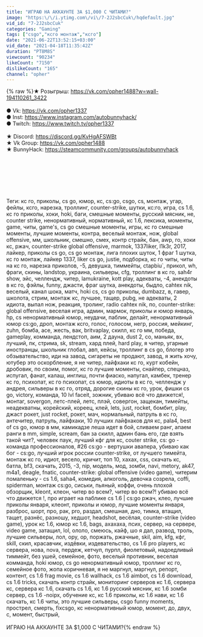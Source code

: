 ```yaml
---
title: "ИГРАЮ НА АККАУНТЕ ЗА $1,000 С ЧИТАМИ?"
image: "https:\/\/i.ytimg.com\/vi\/7-2J2sbcCuk\/hqdefault.jpg"
vid_id: "7-2J2sbcCuk"
categories: "Gaming"
tags: ["csgo","ксго монтаж","ксго"]
date: "2021-06-22T13:52:15+03:00"
vid_date: "2021-04-18T11:35:42Z"
duration: "PT8M8S"
viewcount: "90234"
likeCount: "7150"
dislikeCount: "165"
channel: "opher"
---
```

{% raw %}★ Розыгрыш: <a rel="nofollow" target="blank" href="https://vk.com/opher1488?w=wall-194110261_3422">https://vk.com/opher1488?w=wall-194110261_3422</a><br /><br />● Vk: <a rel="nofollow" target="blank" href="https://vk.com/opher1337">https://vk.com/opher1337</a><br />● Inst: <a rel="nofollow" target="blank" href="https://www.instagram.com/autobunnyhack/">https://www.instagram.com/autobunnyhack/</a><br />● Twitch: <a rel="nofollow" target="blank" href="https://www.twitch.tv/opher1337">https://www.twitch.tv/opher1337</a><br /><br />★ Discord: <a rel="nofollow" target="blank" href="https://discord.gg/KvHgAFSWBt">https://discord.gg/KvHgAFSWBt</a><br />★ Vk Group: <a rel="nofollow" target="blank" href="https://vk.com/opher1488">https://vk.com/opher1488</a><br />★ BunnyHack: <a rel="nofollow" target="blank" href="https://steamcommunity.com/groups/autobunnyhack">https://steamcommunity.com/groups/autobunnyhack</a><br /><br /><br /><br /><br /><br /><br /><br />Теги: кс го, приколы, cs go, юмор, кс, cs:go, csgo, cs, монтаж, угар, фейлы, ксго, нарезка, троллинг, counter-strike, шутки, кс:го, игра, cs 1.6, кс го приколы, хоки, hoki, баги, смешные моменты, русский мясник, не, counter strike, ненормативный, нормативный, кс 1.6, лексика, моменты, game, читы, game's, cs go смешные моменты, игры, кс го смешные моменты, лучшие моменты, контра, веселый монтаж, нож, global offensive, мм, школьник, смешно, смех, контр страйк, бан, awp, го, хоки кс, ржач, counter-strike global offensive, marmok, 1337liker, l1k3r, 2017, лайкер, приколы cs go, cs go монтаж, лига плохих шуток, 1 фраг 1 шутка, кс го монтаж, лайкер 1337, liker cs go, justie, подборка, кс го читы, читы на кс го, нарезка приколов, -5, девушка, тиммейты, ctapbiu`, прикол, wh, фраги, скины, landstop, украина, сильверы, cfg, троллинг в кс го, sah4r show, эйс, челлендж, читер, lamukraine, kott play, адекваты, -4, анекдоты в кс го, фэйлы, funny, джасти, фраг шутка, анекдоты, быдло, cahtex nik, веселый, канал шока, матч, hoki cs, cs go приколы, dumbazz, в, гавер, школота, стрим, монтаж кс, лучшее, тащер, pubg, не адекваты, 2 идиота, выпал нож, реакция, тролинг, radio cahtex nik, по, counter-strike: global offensive, веселая игра, админ, мармок, приколы и юмор январь, hp, cs ненормативный юмор, неудачи, паблик, делайт, ненормативный юмор cs:go, дроп, монтаж ксго, голос, голосом, негр, россия, мейкинг, zuhn, бомба, ace, жесть, вак, britvaplay, скилл, кс го мм, победа, gameplay, комманда, лендстоп, аим, 2 дауна, dust 2, со, маньяк, вх, лучший, пк, стрима, sk, stream, хард плей, hard play, я читер, угарные иностранцы, школьник глобал, авп, кейсы, троллинг в cs go, блогер это обзывательство, иди на завод, сигареты не продают, завод, я жить хочу, ютубер это оскорбление, я не читер, лайфхаки кс го, курт кобейн, дробовик, по своим, помог, кс го лучшие моменты, снайпер, спецназ, испугал, фанат, калаш, инглиш, почти фиаско, напугал, камбек, тренер кс го, психопат, кс го психопат, cs юмор, идиоты в кс го, челлендж у андрея, сильверы в кс го, отряд, дорогие скины кс го, урок, фишки cs go, victory, команда, 10 lvl faceit, зожник, убиваю всё что движется!, монтаг, sovergon, летс-плей, летс, плэй, совергон, защекан, тимейты, неадекватны, корейский, кореец, клей, lets, just, rocket, бомбит, play, джаст рокет, just rocket, рокет, мач, нормальный, патруль в кс го, антечитер, патруль, лайфхаки, 10 лучших лайфхаков для кс, pala4, best of cs go, юмор в мм, камикадзе леша идет в бой, сливаем ранг, апаем ранги в mm, simple, scream, бан за скилл, админ бань его, где взять такой чит?, человек паук, лучший кфг для кс, couter strike, cs: go - команда профессионалов, #26 cs:go - вертушки авапера, убиваю как бог - cs:go, лучший игрок россии counter-strike, от лучшего тимейта, монтаж кс го, идиот, весело, кричит, топ 10, хахах, css, скачать кс, батла, bf3, скачать, 2015, -3, nip, модель, мод, зомби, navi, metory, ak47, m4a1, deagle, fnatic, counter-strike: global offensive (video game), читерим помаленьку - cs 1.6, saha4, комедия, алкоголь, девочка созрела, coffi, spiderman, монтаж cs:go, сиськи, пьяный, коффи, очень плохой обзорщик, kleont, клеон, читер во всем?, читер во всем?! убиваю всё что движется !, про играет на паблике cs 1.6 | cs:go ржач, клео, лучшие приколы января, клеонт,  приколы и юмор, лучшие моменты января, разброс, шорт, про, рак, pro, раздал, смешная, дно, тимка, втащил, тащет, разнёс, разношу, хедшот, headshot, весёлая, counter-strike (video game), урок кс 1.6, юмор кс 1.6, bags, ахахаха, псих, сервер, на сервере, video game, затащил, lol, ололо, смеюсь, кайф, шо я дал, развод, троль, лучшие сильверы, лол, ору, ор, поржать, ржачные, skil, aim, kfg, кфг, skill, скил, красавчик, издёвки, издевательство, cs 1.6 pro players, кс сервера, нова, nova, пердеж, кетчуп, пурпл, фиолетовый, надоедливый тиммейт, без ушей, семейное, фото, веселый противник, веселая комманда, hoki юмор, cs go ненормативный юмор, троллинг кс го, семейное фото, жопа коричневая, я не маргнул, маргнул, репорт, контент, cs 1.6 frag movie, cs 1.6 wallhack, cs 1.6 aimbot, cs 1.6 download, cs 1.6 tricks, скачать контр страйк, мониторинг серверов кс 1.6, сервера кс, сервера кс 1.6, скачать cs 1.6, кс 1.6 русский мясник, кс 1.6 зомби сервер, cs 1.6 -noipx, обучение кс, кс 1.6 приколы, кс 1.6 нави, кс 1.6 скачать, кс 1.6 читы, это лучшие сильверы, csgo funny moments, прострел, смерть, fixcsgo, кс ненормативный юмор, момент, до, двух, с, момент, быстрый, <br /><br />ИГРАЮ НА АККАУНТЕ ЗА $1,000 С ЧИТАМИ?{% endraw %}
